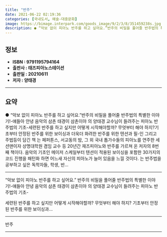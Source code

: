 ```yaml
---
title: "반주"
date: 2021-06-22 02:19:36
categories: [국내도서, 예술-대중문화]
image: https://bimage.interpark.com/goods_image/9/2/3/8/351459238s.jpg
description: ● “악보 없이 피아노 반주를 하고 싶어요.”반주의 비밀을 풀어줄 반주법의 특별한 이야기!-얘들아 안녕 음악의 삼촌 태경이 삼촌이야 의 양태경 교수님이 들려주는 피아노 반주법의 기초-세련된 반주를 하고 싶지만 어떻게 시작해야할까? 무엇부터 해야 하지?기초부터 안정된 반주를 위한 보이싱
---
```


## **정보**

- **ISBN : 9791195794164**
- **출판사 : 태즈피아노스테이션**
- **출판일 : 20210611**
- **저자 : 양태경**

------



## **요약**

●  “악보 없이 피아노 반주를 하고 싶어요.”반주의 비밀을 풀어줄 반주법의 특별한 이야기!-얘들아 안녕 음악의 삼촌 태경이 삼촌이야 의 양태경 교수님이 들려주는 피아노 반주법의 기초-세련된 반주를 하고 싶지만 어떻게 시작해야할까? 무엇부터 해야 하지?기초부터 안정된 반주를 위한 보이싱과 더욱더 화려한 반주를 위한 텐션과 필-인 그리고 주법등이 담긴 책 는 페퍼톤스, 서교동의 밤, 그 외 국내 톱가수들의 피아노를 연주한 세션맨이자 상명대학원 겸임 교수 등 20년간 재즈피아노와 반주를 가르쳐 온 저자의 8번째 책이다. 음악의 기초인 메이저 스케일부터 텐션이 적용된 보이싱을 포함한 30가지의 코드 진행을 패턴화 하면 어느새 자신의 피아노가 늘어 있음을 느낄 것이다. 는 반주법을 공부하고 싶은 독학자들, 학생, 반...

------

“악보 없이 피아노 반주를 하고 싶어요.”
반주의 비밀을 풀어줄 반주법의 특별한 이야기!-얘들아 안녕 음악의 삼촌 태경이 삼촌이야 의 양태경 교수님이 들려주는 피아노 반주법의 기초-

세련된 반주를 하고 싶지만 어떻게 시작해야할까? 무엇부터 해야 하지?
기초부터 안정된 반주를 위한 보이싱과... 

------


반주 

------


